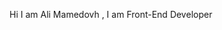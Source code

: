 Hi I am Ali Mamedovh , I am Front-End Developer 

<!---
Alishko5520/Alishko5520 is a ✨ special ✨ repository because its `README.md` (this file) appears on your GitHub profile.
You can click the Preview link to take a look at your changes.
--->
